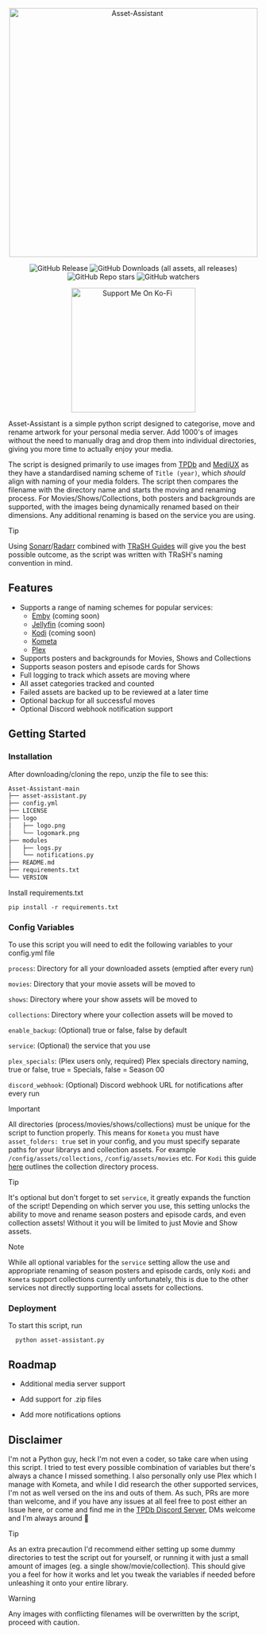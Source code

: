 <p align="center">
  <img src="https://raw.githubusercontent.com/mikenobbs/Asset-Assistant/main/logo/logo.png" width="500" alt="Asset-Assistant">
</p>
  
<div align="center">
  
  ![GitHub Release](https://img.shields.io/github/v/release/mikenobbs/asset-assistant?include_prereleases&display_name=release&style=flat)
  ![GitHub Downloads (all assets, all releases)](https://img.shields.io/github/downloads/mikenobbs/asset-assistant/total?style=flat)
  ![GitHub Repo stars](https://img.shields.io/github/stars/mikenobbs/asset-assistant?style=flat)
  ![GitHub watchers](https://img.shields.io/github/watchers/mikenobbs/asset-assistant)
    
</div>

<p align="center">
  <a href="https://ko-fi.com/mikenobbs" target="_blank"><img src="https://images2.imgbox.com/ad/d8/0Ulu9hEi_o.png" width="250" alt="Support Me On Ko-Fi"/></a>
</p>

Asset-Assistant is a simple python script designed to categorise, move and rename artwork for your personal media server. Add 1000's of images without the need to manually drag and drop them into individual directories, giving you more time to actually enjoy your media.

The script is designed primarily to use images from [TPDb](https://theposterdb.com/) and [MediUX](https://mediux.pro/) as they have a standardised naming scheme of `Title (year)`, which *should* align with naming of your media folders. The script then compares the filename with the directory name and starts the moving and renaming process. For Movies/Shows/Collections, both posters and backgrounds are supported, with the images being dynamically renamed based on their dimensions. Any additional renaming is based on the service you are using.

> [!TIP]
> Using [Sonarr](https://sonarr.tv/)/[Radarr](https://radarr.video/) combined with [TRaSH Guides](https://trash-guides.info/) will give you the best possible outcome, as the script was written with TRaSH's naming convention in mind.

## Features

- Supports a range of naming schemes for popular services:
  - [Emby](https://emby.media) (coming soon)
  - [Jellyfin](https://jellyfin.org/) (coming soon)
  - [Kodi](https://kodi.tv/) (coming soon)
  - [Kometa](https://kometa.wiki/en/latest/)
  - [Plex](https://www.plex.tv/)
- Supports posters and backgrounds for Movies, Shows and Collections
- Supports season posters and episode cards for Shows
- Full logging to track which assets are moving where
- All asset categories tracked and counted
- Failed assets are backed up to be reviewed at a later time
- Optional backup for all successful moves
- Optional Discord webhook notification support

## Getting Started

### Installation

After downloading/cloning the repo, unzip the file to see this:
```graphql
Asset-Assistant-main
├── asset-assistant.py
├── config.yml
├── LICENSE
├── logo
│   ├── logo.png
│   └── logomark.png
├── modules
│   ├── logs.py
│   └── notifications.py
├── README.md
├── requirements.txt
└── VERSION
```

Install requirements.txt

```
pip install -r requirements.txt
```

### Config Variables

To use this script you will need to edit the following variables to your config.yml file

`process`: Directory for all your downloaded assets (emptied after every run)

`movies`: Directory that your movie assets will be moved to

`shows`: Directory where your show assets will be moved to

`collections`: Directory where your collection assets will be moved to

`enable_backup`: (Optional) true or false, false by default

`service`:  (Optional) the service that you use

`plex_specials`: (Plex users only, required) Plex specials directory naming, true or false, true = Specials, false = Season 00

`discord_webhook`: (Optional) Discord webhook URL for notifications after every run

> [!IMPORTANT]
> All directories (process/movies/shows/collections) must be unique for the script to function properly. This means for `Kometa` you must have `asset_folders: true` set in your config, and you must specify separate paths for your librarys and collection assets. For example `/config/assets/collections`, `/config/assets/movies` etc. For `Kodi` this guide [here](https://kodi.wiki/view/Movie_set_information_folder) outlines the collection directory process.

> [!TIP]
> It's optional but don't forget to set `service`, it greatly expands the function of the script! Depending on which server you use, this setting unlocks the ability to move and rename season posters and episode cards, and even collection assets! Without it you will be limited to just Movie and Show assets.

> [!NOTE]
> While all optional variables for the `service` setting allow the use and appropriate renaming of season posters and episode cards, only `Kodi` and `Kometa` support collections currently unfortunately, this is due to the other services not directly supporting local assets for collections.

### Deployment

To start this script, run

```
  python asset-assistant.py
```

## Roadmap

- Additional media server support

- Add support for .zip files

- Add more notifications options

## Disclaimer

I'm not a Python guy, heck I'm not even a coder, so take care when using this script. I tried to test every possible combination of variables but there's always a chance I missed something. I also personally only use Plex which I manage with Kometa, and while I did research the other supported services, I'm not as well versed on the ins and outs of them. As such, PRs are more than welcome, and if you have any issues at all feel free to post either an Issue here, or come and find me in the [TPDb Discord Server](https://discord.gg/tpdb-community-537054151583203338), DMs welcome and I'm always around 🙂

> [!Tip]
> As an extra precaution I'd recommend either setting up some dummy directories to test the script out for yourself, or running it with just a small amount of images (eg. a single show/movie/collection). This should give you a feel for how it works and let you tweak the variables if needed before unleashing it onto your entire library. 

> [!WARNING]
> Any images with conflicting filenames will be overwritten by the script, proceed with caution.
